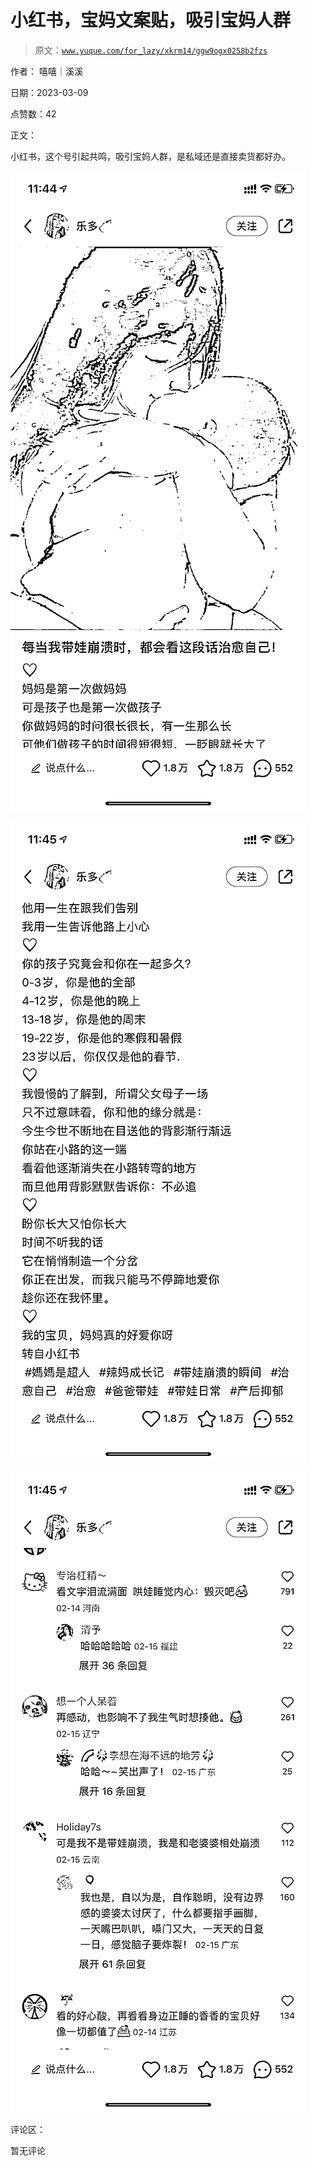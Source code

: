 # 小红书，宝妈文案贴，吸引宝妈人群

> 原文：[`www.yuque.com/for_lazy/xkrm14/ggw9ogx0258b2fzs`](https://www.yuque.com/for_lazy/xkrm14/ggw9ogx0258b2fzs)



作者： 嘻嘻｜溪溪 

日期：2023-03-09 

点赞数：42 

正文： 

小红书，这个号引起共鸣，吸引宝妈人群，是私域还是直接卖货都好办。 

![](img/b8d18fd9cbf4f4665d5dc974960be73f.png)  

![](img/2a76201694bb3e5fd43450f8fbc1c636.png)  

![](img/83a7970a2c067be9767de47c7d89e16f.png)  

评论区： 

暂无评论 

